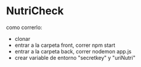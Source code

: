# NutriCheck
como correrlo:
- clonar
- entrar a la carpeta front, correr npm start
- entrar a la carpeta back, correr nodemon app.js
- crear variable de entorno "secretkey" y "uriNutri"
